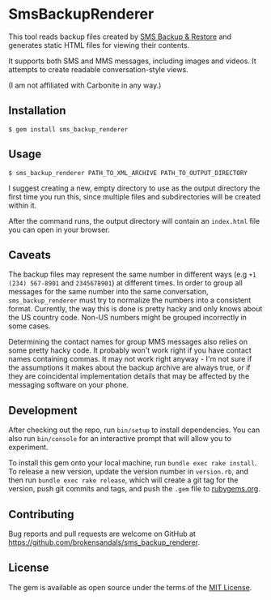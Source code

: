 # SmsBackupRenderer

This tool reads backup files created by [SMS Backup & Restore](https://www.carbonite.com/en/apps/call-log-sms-backup-restore) and generates static HTML files for viewing their contents.

It supports both SMS and MMS messages, including images and videos.
It attempts to create readable conversation-style views.

(I am not affiliated with Carbonite in any way.)

## Installation

    $ gem install sms_backup_renderer

## Usage

    $ sms_backup_renderer PATH_TO_XML_ARCHIVE PATH_TO_OUTPUT_DIRECTORY

I suggest creating a new, empty directory to use as the output directory the first time you run this, since multiple files and subdirectories will be created within it.

After the command runs, the output directory will contain an `index.html` file you can open in your browser.

## Caveats

The backup files may represent the same number in different ways (e.g `+1 (234) 567-8901` and `2345678901`) at different times.
In order to group all messages for the same number into the same conversation, `sms_backup_renderer` must try to normalize the numbers into a consistent format.
Currently, the way this is done is pretty hacky and only knows about the US country code.
Non-US numbers might be grouped incorrectly in some cases.

Determining the contact names for group MMS messages also relies on some pretty hacky code.
It probably won't work right if you have contact names containing commas.
It may not work right anyway - I'm not sure if the assumptions it makes about the backup archive are always true, or if they are coincidental implementation details that may be affected by the messaging software on your phone.

## Development

After checking out the repo, run `bin/setup` to install dependencies. You can also run `bin/console` for an interactive prompt that will allow you to experiment.

To install this gem onto your local machine, run `bundle exec rake install`. To release a new version, update the version number in `version.rb`, and then run `bundle exec rake release`, which will create a git tag for the version, push git commits and tags, and push the `.gem` file to [rubygems.org](https://rubygems.org).

## Contributing

Bug reports and pull requests are welcome on GitHub at https://github.com/brokensandals/sms_backup_renderer.


## License

The gem is available as open source under the terms of the [MIT License](http://opensource.org/licenses/MIT).

